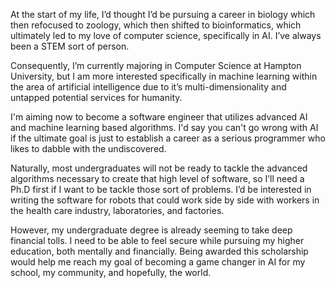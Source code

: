 At the start of my life, I’d thought I’d be pursuing a career in biology which then refocused to zoology, which then shifted to bioinformatics, which ultimately led to my love of computer science, specifically in AI. I’ve always been a STEM sort of person.

Consequently, I’m currently majoring in Computer Science at Hampton University, but I am more interested specifically in machine learning within the area of artificial intelligence due to it’s multi-dimensionality and untapped potential services for humanity.

I'm aiming now to become a software engineer that utilizes advanced AI and machine learning based algorithms. I'd say you can't go wrong with AI if the ultimate goal is just to establish a career as a serious programmer who likes to dabble with the undiscovered.

Naturally, most undergraduates will not be ready to tackle the advanced algorithms necessary to create that high level of software, so I’ll need a Ph.D first if I want to be tackle those sort of problems. I’d be interested in writing the software for robots that could work side by side with workers in the health care industry, laboratories, and factories.

However, my undergraduate degree is already seeming to take deep financial tolls. I need to be able to feel secure while pursuing my higher education, both mentally and financially. Being awarded this scholarship would help me reach my goal of becoming a game changer in AI for my school, my community, and hopefully, the world.
